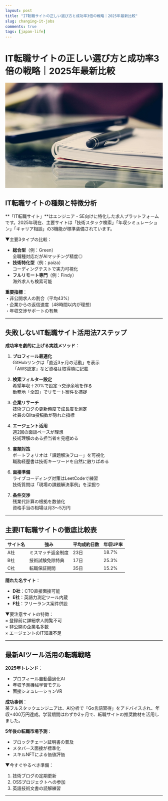 ```yaml
---
layout: post
title: "IT転職サイトの正しい選び方と成功率3倍の戦略｜2025年最新比較"
slug: changing-it-jobs
comments: true
tags: [japan-life]
---
```

# IT転職サイトの正しい選び方と成功率3倍の戦略｜2025年最新比較

![転職](/assets/img/20250204/01_01.jpg) 

## IT転職サイトの種類と特徴分析
**「IT転職サイト」**はエンジニア・SE向けに特化した求人プラットフォームです。2025年現在、主要サイトは「技術スタック検索」「年収シミュレーション」「キャリア相談」の3機能が標準装備されています。

▼主要3タイプの比較：  
- **総合型**（例：Green）  
  全職種対応だがAIマッチング精度◎  
- **技術特化型**（例：paiza）  
  コーディングテストで実力可視化  
- **フルリモート専門**（例：Findy）  
  海外求人も検索可能  

**重要指標**：  
・非公開求人の割合（平均43%）  
・企業からの返信速度（48時間以内が理想）  
・年収交渉サポートの有無  

<script async src="https://pagead2.googlesyndication.com/pagead/js/adsbygoogle.js?client=ca-pub-7886659064712565"
     crossorigin="anonymous"></script>
<!-- 광고2 -->
<ins class="adsbygoogle"
     style="display:block"
     data-ad-client="ca-pub-7886659064712565"
     data-ad-slot="1101493367"
     data-ad-format="auto"
     data-full-width-responsive="true"></ins>
<script>
     (adsbygoogle = window.adsbygoogle || []).push({});
</script>

---

## 失敗しないIT転職サイト活用法7ステップ
**成功率を劇的に上げる実践メソッド**：  

1. **プロフィール最適化**  
   GitHubリンクは「直近3ヶ月の活動」を表示  
   「AWS認定」など資格は取得順に記載  

2. **検索フィルター設定**  
   希望年収＋20%で設定→交渉余地を作る  
   勤務地「全国」でリモート案件を捕捉  

3. **企業リサーチ**  
   技術ブログの更新頻度で成長度を測定  
   社員のQiita投稿数が隠れた指標  

4. **エージェント活用**  
   週2回の面談ペースが理想  
   技術理解のある担当者を見極める  

5. **書類対策**  
   ポートフォリオは「課題解決フロー」を可視化  
   職務経歴書は技術キーワードを自然に散りばめる  

6. **面接準備**  
   ライブコーディング対策はLeetCodeで練習  
   技術質問は「現場の課題解決事例」を深掘り  

7. **条件交渉**  
   残業代計算の根拠を数値化  
   資格手当の相場は月3～5万円  

---

## 主要IT転職サイトの徹底比較表
<script async src="https://pagead2.googlesyndication.com/pagead/js/adsbygoogle.js?client=ca-pub-7886659064712565"
     crossorigin="anonymous"></script>
<!-- 광고2 -->
<ins class="adsbygoogle"
     style="display:block"
     data-ad-client="ca-pub-7886659064712565"
     data-ad-slot="1101493367"
     data-ad-format="auto"
     data-full-width-responsive="true"></ins>
<script>
     (adsbygoogle = window.adsbygoogle || []).push({});
</script>

| サイト名 | 強み | 平均成約日数 | 年収UP率 |
|---------|------|-------------|---------|
| A社     | ミスマッチ返金制度 | 23日 | 18.7% |
| B社     | 技術試験免除特典 | 17日 | 25.3% |
| C社     | 転職保証期間 | 35日 | 15.2% |

**隠れた名サイト**：  
- **D社**：CTO直接面接可能  
- **E社**：英語力測定ツール内蔵  
- **F社**：フリーランス案件併設  

▼要注意サイトの特徴：  
× 登録前に詳細求人閲覧不可  
× 非公開の企業名多数  
× エージェントのIT知識不足  

---

## 最新AIツール活用の転職戦略
**2025年トレンド**：  
- プロフィール自動最適化AI  
- 年収予測機械学習モデル  
- 面接シミュレーションVR  

**成功事例**：  
某フルスタックエンジニアは、AI分析で「Go言語習得」をアドバイスされ、年収+400万円達成。学習期間はわずか2ヶ月で、転職サイトの推奨教材を活用しました。

<script async src="https://pagead2.googlesyndication.com/pagead/js/adsbygoogle.js?client=ca-pub-7886659064712565"
     crossorigin="anonymous"></script>
<!-- 광고2 -->
<ins class="adsbygoogle"
     style="display:block"
     data-ad-client="ca-pub-7886659064712565"
     data-ad-slot="1101493367"
     data-ad-format="auto"
     data-full-width-responsive="true"></ins>
<script>
     (adsbygoogle = window.adsbygoogle || []).push({});
</script>

**5年後の転職市場予測**：  
- ブロックチェーン証明書の普及  
- メタバース面接が標準化  
- スキルNFTによる価値評価  

▼今すぐやるべき準備：  
1. 技術ブログの定期更新  
2. OSSプロジェクトへの参加  
3. 英語技術文書の読解練習  

---

<script async src="https://pagead2.googlesyndication.com/pagead/js/adsbygoogle.js?client=ca-pub-7886659064712565"
     crossorigin="anonymous"></script>
<!-- 광고2 -->
<ins class="adsbygoogle"
     style="display:block"
     data-ad-client="ca-pub-7886659064712565"
     data-ad-slot="1101493367"
     data-ad-format="auto"
     data-full-width-responsive="true"></ins>
<script>
     (adsbygoogle = window.adsbygoogle || []).push({});
</script>
